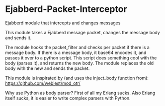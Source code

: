 # Ejabberd-Packet-Interceptor
Ejabberd module that intercepts and changes messages

This module takes a Ejabberd message packet, changes the message body and sends it.

The module hooks the packet_filter and checks per packet if there is a message body.
If there is a message body, it base64 encodes it, and passes it over to a python script. 
This script does something cool with the body (parses it), and returns the new body.
The module replaces the old body with the new and sends the packet.

This module is inspirated by (and uses the inject_body function from):
https://github.com/webiest/mod_otr/

Why use Python as body parser? 
First of all my Erlang sucks. 
Also Erlang itself sucks, it is easier to write complex parsers with Python.
